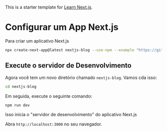 This is a starter template for [Learn Next.js](https://nextjs.org/learn).

# Configurar um App Next.js

Para criar um aplicativo Next.js

```bash
npx create-next-app@latest nextjs-blog --use-npm --example "https://github.com/vercel/next-learn/tree/master/basics/learn-starter"
```

## Execute o servidor de Desenvolvimento

Agora você tem um novo diretório chamado `nextjs-blog`. Vamos cda isso:

```bash
cd nextjs-blog
```

Em seguida, execute o seguinte comando:

```bash
npm run dev 
``` 

Isso inicia o "servidor de desenvolvimento" do aplicativo Next.js

Abra `http://localhost:3000` no seu navegador.